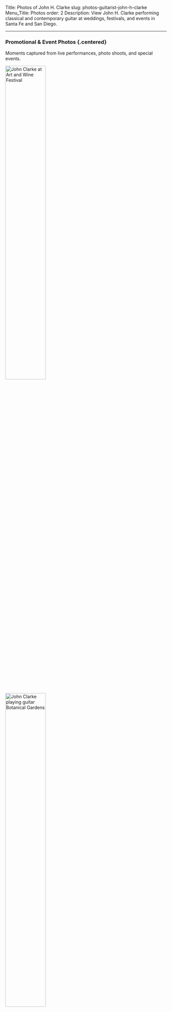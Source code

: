 Title: Photos of John H. Clarke
slug: photos-guitarist-john-h-clarke
Menu_Title: Photos
order: 2
Description: View John H. Clarke performing classical and contemporary guitar at weddings, festivals, and events in Santa Fe and San Diego.

---

### Promotional & Event Photos {.centered}

<div class="centered-content">
    <p class="photo-page-text">Moments captured from live performances, photo shoots, and special events.</p>
</div>

<div class="photo-grid">
    <picture>
        <source srcset="/images/artandwine4.webp" type="image/webp">
        <img src="/images/artandwine4.jpg" width="50%" alt="John Clarke at Art and Wine Festival" />
    </picture>
    <picture>
        <source srcset="/images/20250304_balboa-park.webp" type="image/webp">
        <img src="/images/20250304_balboa-park.jpeg" width="50%" alt="John Clarke playing guitar Botanical Gardens" />
    </picture>
    <picture>
        <source srcset="/images/wedding-2.webp" type="image/webp">
        <img src="/images/wedding-2.jpg" width="50%" alt="John Clarke playing guitar at a wedding" />
    </picture>
    <picture>
        <source srcset="/images/guitar-over-shoulder.webp" type="image/webp">
        <img src="/images/guitar-over-shoulder.png" width="50%" alt="John Clarke promo photo" />
    </picture>
    <picture>
        <source srcset="/images/artandwine3.webp" type="image/webp">
        <img src="/images/artandwine3.jpg" width="50%" alt="John Clarke at Art and Wine Festival" />
    </picture>
    <picture>
        <source srcset="/images/wedding5.webp" type="image/webp">
        <img src="/images/wedding5.jpg" width="50%" alt="John Clarke at Wedding" />
    </picture>
    <picture>
        <source srcset="/images/photo-with-fan-pier39.webp" type="image/webp">
        <img src="/images/photo-with-fan-pier39.jpg" width="50%" alt="John Clarke with fan at pier 39" />
    </picture>
    <picture>
        <source srcset="/images/trio-spot-12.webp" type="image/webp">
        <img src="/images/trio-spot-12.jpg" width="50%" alt="John Clarke with trio in San Fransisco" />
    </picture>
    <picture>
        <source srcset="/images/ag-promo1.webp" type="image/webp">
        <img src="/images/ag-promo1.jpg" width="50%" alt="Acoustik Gutiar Album photo" />
    </picture>
    <picture>
        <source srcset="/images/Trio-bulb-instr-color-bkgd-bw.webp" type="image/webp">
        <img src="/images/Trio-bulb-instr-color-bkgd-bw.jpg" width="50%" alt="John Clarke with trio Albany bulb" />
    </picture>
</div>